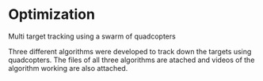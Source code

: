 # Optimization
Multi target tracking using a swarm of quadcopters

Three different algorithms were developed to track down the targets using quadcopters. The files of all three algorithms are atached and videos of the algorithm working are also attached.
